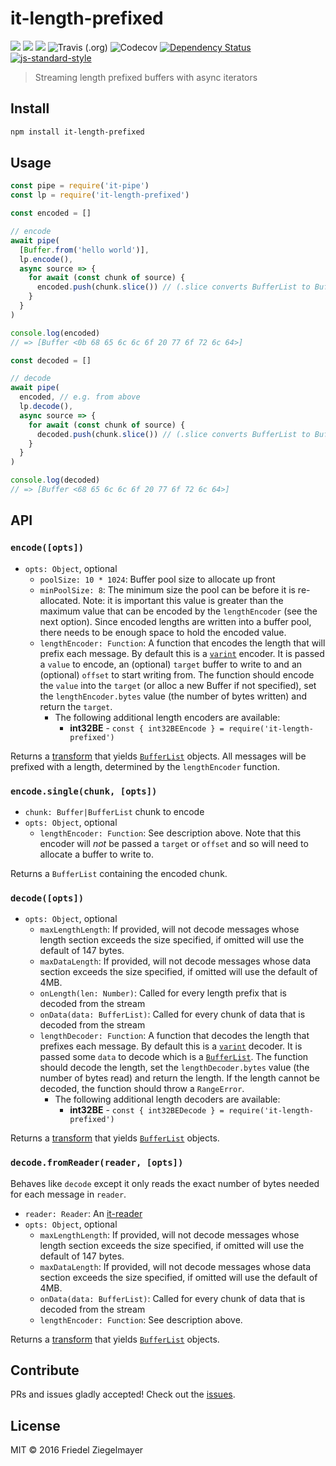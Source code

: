 # it-length-prefixed

[![](https://img.shields.io/badge/made%20by-Protocol%20Labs-blue.svg?style=flat-square)](http://ipn.io)
[![](https://img.shields.io/badge/project-IPFS-blue.svg?style=flat-square)](http://ipfs.io/)
[![](https://img.shields.io/badge/freenode-%23ipfs-blue.svg?style=flat-square)](http://webchat.freenode.net/?channels=%23ipfs)
![Travis (.org)](https://img.shields.io/travis/alanshaw/it-length-prefixed.svg?style=flat-square)
![Codecov](https://img.shields.io/codecov/c/gh/alanshaw/it-length-prefixed.svg?style=flat-square)
[![Dependency Status](https://status.david-dm.org/gh/alanshaw/it-length-prefixed.svg?style=flat-square)](https://david-dm.org/alanshaw/it-length-prefixed)
[![js-standard-style](https://img.shields.io/badge/code%20style-standard-brightgreen.svg?style=flat-square)](https://github.com/feross/standard)

> Streaming length prefixed buffers with async iterators

## Install

```sh
npm install it-length-prefixed
```

## Usage

```js
const pipe = require('it-pipe')
const lp = require('it-length-prefixed')

const encoded = []

// encode
await pipe(
  [Buffer.from('hello world')],
  lp.encode(),
  async source => {
    for await (const chunk of source) {
      encoded.push(chunk.slice()) // (.slice converts BufferList to Buffer)
    }
  }
)

console.log(encoded)
// => [Buffer <0b 68 65 6c 6c 6f 20 77 6f 72 6c 64>]

const decoded = []

// decode
await pipe(
  encoded, // e.g. from above
  lp.decode(),
  async source => {
    for await (const chunk of source) {
      decoded.push(chunk.slice()) // (.slice converts BufferList to Buffer)
    }
  }
)

console.log(decoded)
// => [Buffer <68 65 6c 6c 6f 20 77 6f 72 6c 64>]
```

## API

### `encode([opts])`

- `opts: Object`, optional
  - `poolSize: 10 * 1024`: Buffer pool size to allocate up front
  - `minPoolSize: 8`: The minimum size the pool can be before it is re-allocated. Note: it is important this value is greater than the maximum value that can be encoded by the `lengthEncoder` (see the next option). Since encoded lengths are written into a buffer pool, there needs to be enough space to hold the encoded value.
  - `lengthEncoder: Function`: A function that encodes the length that will prefix each message. By default this is a [`varint`](https://www.npmjs.com/package/varint) encoder. It is passed a `value` to encode, an (optional) `target` buffer to write to and an (optional) `offset` to start writing from. The function should encode the `value` into the `target` (or alloc a new Buffer if not specified), set the `lengthEncoder.bytes` value (the number of bytes written) and return the `target`.
    - The following additional length encoders are available:
      - **int32BE** - `const { int32BEEncode } = require('it-length-prefixed')`

Returns a [transform](https://gist.github.com/alanshaw/591dc7dd54e4f99338a347ef568d6ee9#transform-it) that yields [`BufferList`](https://www.npmjs.com/package/bl) objects. All messages will be prefixed with a length, determined by the `lengthEncoder` function.

### `encode.single(chunk, [opts])`

- `chunk: Buffer|BufferList` chunk to encode
- `opts: Object`, optional
    - `lengthEncoder: Function`: See description above. Note that this encoder will _not_ be passed a `target` or `offset` and so will need to allocate a buffer to write to.

Returns a `BufferList` containing the encoded chunk.

### `decode([opts])`

- `opts: Object`, optional
  - `maxLengthLength`: If provided, will not decode messages whose length section exceeds the size specified, if omitted will use the default of 147 bytes.
  - `maxDataLength`: If provided, will not decode messages whose data section exceeds the size specified, if omitted will use the default of 4MB.
  - `onLength(len: Number)`: Called for every length prefix that is decoded from the stream
  - `onData(data: BufferList)`: Called for every chunk of data that is decoded from the stream
  - `lengthDecoder: Function`: A function that decodes the length that prefixes each message. By default this is a [`varint`](https://www.npmjs.com/package/varint) decoder. It is passed some `data` to decode which is a [`BufferList`](https://www.npmjs.com/package/bl). The function should decode the length, set the `lengthDecoder.bytes` value (the number of bytes read) and return the length. If the length cannot be decoded, the function should throw a `RangeError`.
    - The following additional length decoders are available:
      - **int32BE** - `const { int32BEDecode } = require('it-length-prefixed')`

Returns a [transform](https://gist.github.com/alanshaw/591dc7dd54e4f99338a347ef568d6ee9#transform-it) that yields [`BufferList`](https://www.npmjs.com/package/bl) objects.

### `decode.fromReader(reader, [opts])`

Behaves like `decode` except it only reads the exact number of bytes needed for each message in `reader`.

- `reader: Reader`: An [it-reader](https://github.com/alanshaw/it-reader)
- `opts: Object`, optional
  - `maxLengthLength`: If provided, will not decode messages whose length section exceeds the size specified, if omitted will use the default of 147 bytes.
  - `maxDataLength`: If provided, will not decode messages whose data section exceeds the size specified, if omitted will use the default of 4MB.
  - `onData(data: BufferList)`: Called for every chunk of data that is decoded from the stream
  - `lengthEncoder: Function`: See description above.

Returns a [transform](https://gist.github.com/alanshaw/591dc7dd54e4f99338a347ef568d6ee9#transform-it) that yields [`BufferList`](https://www.npmjs.com/package/bl) objects.

## Contribute

PRs and issues gladly accepted! Check out the [issues](https://github.com/alanshaw/it-length-prefixed/issues).

## License

MIT © 2016 Friedel Ziegelmayer
